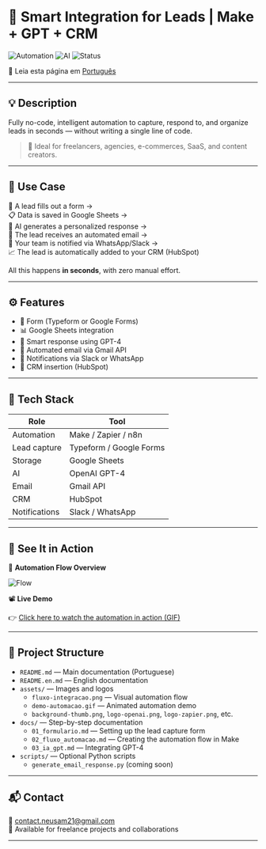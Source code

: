 # 🤖 Smart Integration for Leads | Make + GPT + CRM

![Automation](https://img.shields.io/badge/No--Code-Automation-blueviolet?style=for-the-badge)
![AI](https://img.shields.io/badge/AI-GPT--4-informational?style=for-the-badge)
![Status](https://img.shields.io/badge/Status-Completed-brightgreen?style=for-the-badge)

📄 Leia esta página em [Português](README.md)

---

## 💡 Description

Fully no-code, intelligent automation to capture, respond to, and organize leads in seconds — without writing a single line of code.

> 🚀 Ideal for freelancers, agencies, e-commerces, SaaS, and content creators.

---

## 💼 Use Case

📨 A lead fills out a form →  
📋 Data is saved in Google Sheets →  
🤖 AI generates a personalized response →  
📩 The lead receives an automated email →  
📲 Your team is notified via WhatsApp/Slack →  
📈 The lead is automatically added to your CRM (HubSpot)

All this happens **in seconds**, with zero manual effort.

---

## ⚙️ Features

- 📝 Form (Typeform or Google Forms)
- 📊 Google Sheets integration
- 🧠 Smart response using GPT-4
- 📧 Automated email via Gmail API
- 🔔 Notifications via Slack or WhatsApp
- 📇 CRM insertion (HubSpot)

---

## 🔌 Tech Stack

| Role             | Tool                    |
|------------------|-------------------------|
| Automation       | Make / Zapier / n8n     |
| Lead capture     | Typeform / Google Forms |
| Storage          | Google Sheets           |
| AI               | OpenAI GPT-4            |
| Email            | Gmail API               |
| CRM              | HubSpot                 |
| Notifications    | Slack / WhatsApp        |

---

## 🎥 See It in Action

🔁 **Automation Flow Overview**

![Flow](assets/fluxo-integracao.png)

📽️ **Live Demo**

👉 [Click here to watch the automation in action (GIF)](assets/demo-automacao.gif)

---

## 📁 Project Structure

- `README.md` — Main documentation (Portuguese)
- `README.en.md` — English documentation
- `assets/` — Images and logos
  - `fluxo-integracao.png` — Visual automation flow
  - `demo-automacao.gif` — Animated automation demo
  - `background-thumb.png`, `logo-openai.png`, `logo-zapier.png`, etc.
- `docs/` — Step-by-step documentation
  - `01_formulario.md` — Setting up the lead capture form
  - `02_fluxo_automacao.md` — Creating the automation flow in Make
  - `03_ia_gpt.md` — Integrating GPT-4
- `scripts/` — Optional Python scripts
  - `generate_email_response.py` (coming soon)

---

## 📬 Contact

📧 [contact.neusam21@gmail.com](mailto:contact.neusam21@gmail.com)  
💼 Available for freelance projects and collaborations

---